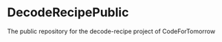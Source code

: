 DecodeRecipePublic
==================

The public repository for the decode-recipe project of CodeForTomorrow

